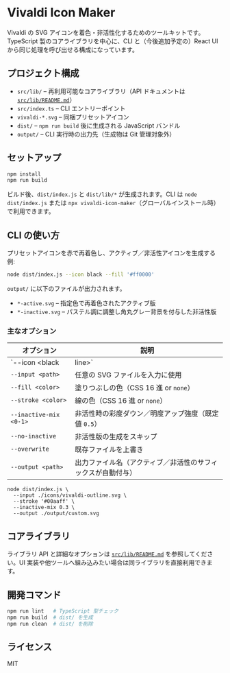 # Vivaldi Icon Maker

Vivaldi の SVG アイコンを着色・非活性化するためのツールキットです。TypeScript 製のコアライブラリを中心に、CLI と（今後追加予定の）React UI から同じ処理を呼び出せる構成になっています。

## プロジェクト構成

- `src/lib/` – 再利用可能なコアライブラリ（API ドキュメントは [`src/lib/README.md`](src/lib/README.md)）
- `src/index.ts` – CLI エントリーポイント
- `vivaldi-*.svg` – 同梱プリセットアイコン
- `dist/` – `npm run build` 後に生成される JavaScript バンドル
- `output/` – CLI 実行時の出力先（生成物は Git 管理対象外）

## セットアップ

```bash
npm install
npm run build
```

ビルド後、`dist/index.js` と `dist/lib/*` が生成されます。CLI は `node dist/index.js` または `npx vivaldi-icon-maker`（グローバルインストール時）で利用できます。

## CLI の使い方

プリセットアイコンを赤で再着色し、アクティブ／非活性アイコンを生成する例:

```bash
node dist/index.js --icon black --fill '#ff0000'
```

`output/` に以下のファイルが出力されます。

- `*-active.svg` – 指定色で再着色されたアクティブ版
- `*-inactive.svg` – パステル調に調整し角丸グレー背景を付与した非活性版

### 主なオプション

| オプション | 説明 |
| --- | --- |
| `--icon <black|line>` | 同梱プリセットを入力に使用 |
| `--input <path>` | 任意の SVG ファイルを入力に使用 |
| `--fill <color>` | 塗りつぶしの色（CSS 16 進 or `none`） |
| `--stroke <color>` | 線の色（CSS 16 進 or `none`） |
| `--inactive-mix <0-1>` | 非活性時の彩度ダウン／明度アップ強度（既定値 `0.5`） |
| `--no-inactive` | 非活性版の生成をスキップ |
| `--overwrite` | 既存ファイルを上書き |
| `--output <path>` | 出力ファイル名（アクティブ／非活性のサフィックスが自動付与） |

```
node dist/index.js \
  --input ./icons/vivaldi-outline.svg \
  --stroke '#00aaff' \
  --inactive-mix 0.3 \
  --output ./output/custom.svg
```

## コアライブラリ

ライブラリ API と詳細なオプションは [`src/lib/README.md`](src/lib/README.md) を参照してください。UI 実装や他ツールへ組み込みたい場合は同ライブラリを直接利用できます。

## 開発コマンド

```bash
npm run lint   # TypeScript 型チェック
npm run build  # dist/ を生成
npm run clean  # dist/ を削除
```

## ライセンス

MIT
